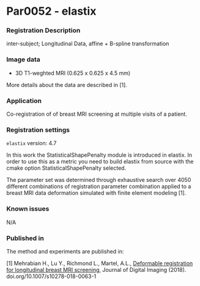 # Par0052 - elastix

###  Registration Description
inter-subject; Longitudinal Data, affine + B-spline transformation	

###  Image data

* 3D T1-weghted MRI (0.625 x 0.625 x 4.5 mm)

More details about the data are described in [1].

###  Application

Co-registration of of breast MRI screening at multiple visits of a patient.

###  Registration settings

`elastix` version: 4.7

In this work the StatisticalShapePenalty module is introduced in elastix. In order to use this as a metric you need to build elastix from source with the cmake option StatisticalShapePenalty selected.

The parameter set was determined through exhaustive search over 4050 different combinations of registration parameter combination applied to a breast MRI data deformation simulated with finite element modeling [1].

###  Known issues

N/A

###  Published in

The method and experiments are published in:

[1] Mehrabian H., Lu Y., Richmond L., Martel, A.L., [Deformable registration for longitudinal breast MRI screening][2], Journal of Digital Imaging (2018). doi.org/10.1007/s10278-018-0063-1

[2]: https://link.springer.com/article/10.1007/s10278-018-0063-1
